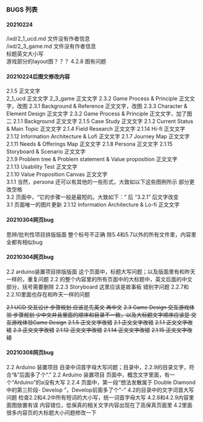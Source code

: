 ### BUGS 列表  


#### 20210224  
/ixd/2_1_ucd.md  文件没有作者信息  
/ixd/2_3_game.md 文件没有作者信息   
标题英文大小写  
游戏部分的layout图？？？
4.2.8 图有问题


#### 20210224后图文修改内容  
2.1.5 正文文字   
2_1_ucd 正文文字
2_3_game 正文文字
2.3.2 Game Process & Principle 正文文字，改图
2.3.1 Background & Reference 正文文字，改图
2.3.3 Character & Element Design 正文文字
2.3.2 Game Process & Principle 正文文字，加了图二
2.1.1 Background 正文文字
2.1.5 Case Study 正文文字
2.1.2 Current Status & Main Topic 正文文字
2.1.4 Field Research 正文文字
2.1.14 Hi-fi 正文文字
2.1.12 Information Architecture & Lofi 正文文字
2.1.7 Journey Map 正文文字
2.1.11 Needs & Offerings Map 正文文字
2.1.8 Persona 正文文字
2.1.15 Storyboard & Scenario 正文文字  
2.1.9 Problem tree & Problem statement & Value proposition 正文文字  
2.1.13 Usability Test 正文文字  
2.1.10 Value Proposition Canvas 正文文字  
3.1.1 当然，persona 还可以有其他的一些形式，大致如以下这些图例所示 部分更改空格  
3.2 页面中，“它的步骤一般是最短的。大致如下：” 后 “3.2.1” 后文字改变  
3.1 页面唯一的图片更新
2.1.12 Information Architecture & Lo-fi 正文文字


#### 20210304网页bug
思辨/批判性项目排版版面 整个标号不正确
除5.4和5.7以外的所有文件里，内容里全都有相似bug


#### 20210304网页bug
2.2 arduino装置项目排版版面  这个页面中，标题大写问题；以及版面里有和昨天一样的，重复问题
2.2 的整个内容里的所有页面中的大标题中，英文后面的中文部分，括号需要删除
2.2.3 Storyboard  这里应该是故事板  错别字问题
2.2.7和2.2.10里面也存在和昨天一样的问题

~~2.1 UCD 交互设计  步骤规划 应该是先英文 再中文~~
~~2.3 Game Design 交互游戏体验 步骤规划 少中文并且里面的顺序和目录不一致，以及大标题文字顺序应该是 交互游戏体验Game Design~~
~~2.1.5 正文文字改错~~
~~2.1 正文文字改错~~
~~2.1.1 正文文字改错~~
~~2.3 正文文字改错~~
~~2.1.12 正文文字改错~~
~~2.1.14 正文文字改错~~
~~2.1.15 正文文字改错~~


#### 20210308网页bug
2.2 Arduino 装置项目   目录中词首字母大写问题；目录中，2.2.9的目录文字，符合“&”后面多了个“.”
2.2 Arduino 装置项目 页面中，概念文字里面，有一个“Arduino”的a没有大写
2.2.4 页面中，第一段“想法发散属于 Double Diamond 中的第三阶段- Develop ”，Develop前面多了个"-"
4.2的目录中的文字词首大写问题
检查2.2和4.2中所有短词的大小写，统一词首字母大写
4.2.8和4.2.9内容里面图放置有误 内容错位，低保真的相关文字内容出现在了高保真页面里
4.2里面很多内容页的大标题大小问题修改一下
